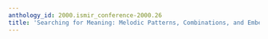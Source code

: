 ```yaml
---
anthology_id: 2000.ismir_conference-2000.26
title: 'Searching for Meaning: Melodic Patterns, Combinations, and Embellishments'
---
```

